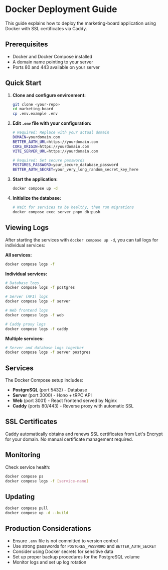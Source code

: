 # Docker Deployment Guide

This guide explains how to deploy the marketing-board application using Docker with SSL certificates via Caddy.

## Prerequisites

- Docker and Docker Compose installed
- A domain name pointing to your server
- Ports 80 and 443 available on your server

## Quick Start

1. **Clone and configure environment:**
   ```bash
   git clone <your-repo>
   cd marketing-board
   cp .env.example .env
   ```

2. **Edit `.env` file with your configuration:**
   ```bash
   # Required: Replace with your actual domain
   DOMAIN=yourdomain.com
   BETTER_AUTH_URL=https://yourdomain.com
   CORS_ORIGIN=https://yourdomain.com
   VITE_SERVER_URL=https://yourdomain.com
   
   # Required: Set secure passwords
   POSTGRES_PASSWORD=your_secure_database_password
   BETTER_AUTH_SECRET=your_very_long_random_secret_key_here
   ```

3. **Start the application:**
   ```bash
   docker compose up -d
   ```

4. **Initialize the database:**
   ```bash
   # Wait for services to be healthy, then run migrations
   docker compose exec server pnpm db:push
   ```

## Viewing Logs

After starting the services with `docker compose up -d`, you can tail logs for individual services:

**All services:**
```bash
docker compose logs -f
```

**Individual services:**
```bash
# Database logs
docker compose logs -f postgres

# Server (API) logs  
docker compose logs -f server

# Web frontend logs
docker compose logs -f web

# Caddy proxy logs
docker compose logs -f caddy
```

**Multiple services:**
```bash
# Server and database logs together
docker compose logs -f server postgres
```

## Services

The Docker Compose setup includes:

- **PostgreSQL** (port 5432) - Database
- **Server** (port 3000) - Hono + tRPC API
- **Web** (port 3001) - React frontend served by Nginx  
- **Caddy** (ports 80/443) - Reverse proxy with automatic SSL

## SSL Certificates

Caddy automatically obtains and renews SSL certificates from Let's Encrypt for your domain. No manual certificate management required.

## Monitoring

Check service health:
```bash
docker compose ps
docker compose logs -f [service-name]
```

## Updating

```bash
docker compose pull
docker compose up -d --build
```

## Production Considerations

- Ensure `.env` file is not committed to version control
- Use strong passwords for `POSTGRES_PASSWORD` and `BETTER_AUTH_SECRET`
- Consider using Docker secrets for sensitive data
- Set up proper backup procedures for the PostgreSQL volume
- Monitor logs and set up log rotation